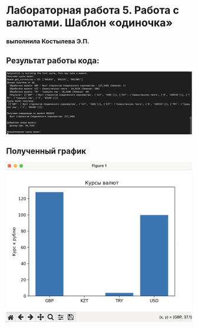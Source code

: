 # Лабораторная работа 5. Работа с валютами. Шаблон «одиночка»
### выполнила Костылева Э.П.
## Результат работы кода:
![pic](image.png)
## Полученный график
![pic](график.png)
